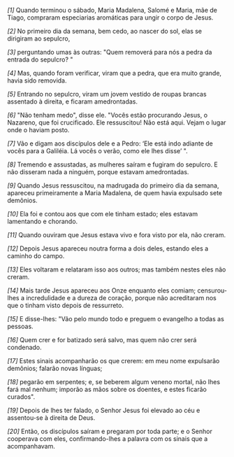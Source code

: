 *[1]* Quando terminou o sábado, Maria Madalena, Salomé e Maria, mãe de Tiago, compraram especiarias aromáticas para ungir o corpo de Jesus.

*[2]* No primeiro dia da semana, bem cedo, ao nascer do sol, elas se dirigiram ao sepulcro,

*[3]* perguntando umas às outras: "Quem removerá para nós a pedra da entrada do sepulcro? "

*[4]* Mas, quando foram verificar, viram que a pedra, que era muito grande, havia sido removida.

*[5]* Entrando no sepulcro, viram um jovem vestido de roupas brancas assentado à direita, e ficaram amedrontadas.

*[6]* "Não tenham medo", disse ele. "Vocês estão procurando Jesus, o Nazareno, que foi crucificado. Ele ressuscitou! Não está aqui. Vejam o lugar onde o haviam posto.

*[7]* Vão e digam aos discípulos dele e a Pedro: ‘Ele está indo adiante de vocês para a Galiléia. Lá vocês o verão, como ele lhes disse’ ".

*[8]* Tremendo e assustadas, as mulheres saíram e fugiram do sepulcro. E não disseram nada a ninguém, porque estavam amedrontadas.

*[9]* Quando Jesus ressuscitou, na madrugada do primeiro dia da semana, apareceu primeiramente a Maria Madalena, de quem havia expulsado sete demônios.

*[10]* Ela foi e contou aos que com ele tinham estado; eles estavam lamentando e chorando.

*[11]* Quando ouviram que Jesus estava vivo e fora visto por ela, não creram.

*[12]* Depois Jesus apareceu noutra forma a dois deles, estando eles a caminho do campo.

*[13]* Eles voltaram e relataram isso aos outros; mas também nestes eles não creram.

*[14]* Mais tarde Jesus apareceu aos Onze enquanto eles comiam; censurou-lhes a incredulidade e a dureza de coração, porque não acreditaram nos que o tinham visto depois de ressurreto.

*[15]* E disse-lhes: "Vão pelo mundo todo e preguem o evangelho a todas as pessoas.

*[16]* Quem crer e for batizado será salvo, mas quem não crer será condenado.

*[17]* Estes sinais acompanharão os que crerem: em meu nome expulsarão demônios; falarão novas línguas;

*[18]* pegarão em serpentes; e, se beberem algum veneno mortal, não lhes fará mal nenhum; imporão as mãos sobre os doentes, e estes ficarão curados".

*[19]* Depois de lhes ter falado, o Senhor Jesus foi elevado ao céu e assentou-se à direita de Deus.

*[20]* Então, os discípulos saíram e pregaram por toda parte; e o Senhor cooperava com eles, confirmando-lhes a palavra com os sinais que a acompanhavam.

